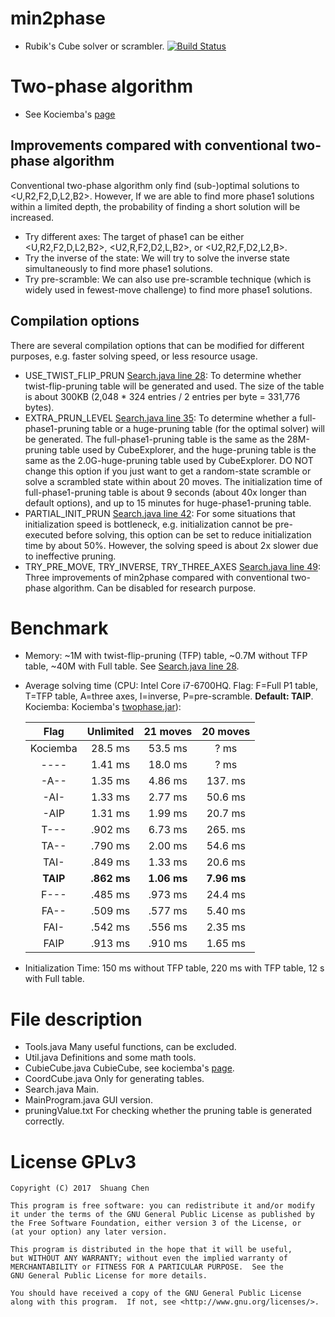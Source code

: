 # min2phase
- Rubik's Cube solver or scrambler. [![Build Status](https://travis-ci.org/cs0x7f/min2phase.svg?branch=master)](https://travis-ci.org/cs0x7f/min2phase)

# Two-phase algorithm
- See Kociemba's [page](http://kociemba.org/cube.htm)

## Improvements compared with conventional two-phase algorithm
Conventional two-phase algorithm only find (sub-)optimal solutions to &lt;U,R2,F2,D,L2,B2&gt;. However, If we are able to find more phase1 solutions within a limited depth, the probability of finding a short solution will be increased. 
- Try different axes: The target of phase1 can be either &lt;U,R2,F2,D,L2,B2&gt;, &lt;U2,R,F2,D2,L,B2&gt;, or &lt;U2,R2,F,D2,L2,B&gt;.
- Try the inverse of the state: We will try to solve the inverse state simultaneously to find more phase1 solutions. 
- Try pre-scramble: We can also use pre-scramble technique (which is widely used in fewest-move challenge) to find more phase1 solutions.

## Compilation options
There are several compilation options that can be modified for different purposes, e.g. faster solving speed, or less resource usage. 
- USE_TWIST_FLIP_PRUN [Search.java line 28](https://github.com/cs0x7f/min2phase/blob/dev/Search.java#L28): To determine whether twist-flip-pruning table will be generated and used. The size of the table is about 300KB (2,048 * 324 entries / 2 entries per byte = 331,776 bytes).
- EXTRA_PRUN_LEVEL [Search.java line 35](https://github.com/cs0x7f/min2phase/blob/dev/Search.java#L35): To determine whether a full-phase1-pruning table or a huge-pruning table (for the optimal solver) will be generated. The full-phase1-pruning table is the same as the 28M-pruning table used by CubeExplorer, and the huge-pruning table is the same as the 2.0G-huge-pruning table used by CubeExplorer. DO NOT change this option if you just want to get a random-state scramble or solve a scrambled state within about 20 moves. The initialization time of full-phase1-pruning table is about 9 seconds (about 40x longer than default options), and up to 15 minutes for huge-phase1-pruning table.
- PARTIAL_INIT_PRUN [Search.java line 42](https://github.com/cs0x7f/min2phase/blob/dev/Search.java#L42): For some situations that initialization speed is bottleneck, e.g. initialization cannot be pre-executed before solving, this option can be set to reduce initialization time by about 50%. However, the solving speed is about 2x slower due to ineffective pruning. 
- TRY_PRE_MOVE, TRY_INVERSE, TRY_THREE_AXES [Search.java line 49](https://github.com/cs0x7f/min2phase/blob/dev/Search.java#L49): Three improvements of min2phase compared with conventional two-phase algorithm. Can be disabled for research purpose. 

# Benchmark
- Memory: ~1M with twist-flip-pruning (TFP) table, ~0.7M without TFP table, ~40M with Full table. See [Search.java line 28](https://github.com/cs0x7f/min2phase/blob/dev/Search.java#L28).
- Average solving time (CPU: Intel Core i7-6700HQ. Flag: F=Full P1 table, T=TFP table, A=three axes, I=inverse, P=pre-scramble. **Default: TAIP**. Kociemba: Kociemba's [twophase.jar](http://kociemba.org/downloads/twophase.jar)): 

    |   Flag   | Unlimited | 21 moves | 20 moves |
    |:--------:|:---------:|:--------:|:--------:|
    | Kociemba |  28.5 ms  | 53.5 ms  |    ? ms  |
    |   ----   |  1.41 ms  | 18.0 ms  |    ? ms  |
    |   -A--   |  1.35 ms  | 4.86 ms  | 137. ms  |
    |   -AI-   |  1.33 ms  | 2.77 ms  | 50.6 ms  |
    |   -AIP   |  1.31 ms  | 1.99 ms  | 20.7 ms  |
    |   T---   |  .902 ms  | 6.73 ms  | 265. ms  |
    |   TA--   |  .790 ms  | 2.00 ms  | 54.6 ms  |
    |   TAI-   |  .849 ms  | 1.33 ms  | 20.6 ms  |
    | **TAIP** |**.862 ms**|**1.06 ms**|**7.96 ms**|
    |   F---   |  .485 ms  | .973 ms  | 24.4 ms  |
    |   FA--   |  .509 ms  | .577 ms  | 5.40 ms  |
    |   FAI-   |  .542 ms  | .556 ms  | 2.35 ms  |
    |   FAIP   |  .913 ms  | .910 ms  | 1.65 ms  |

- Initialization Time: 150 ms without TFP table, 220 ms with TFP table, 12 s with Full table.

# File description
- Tools.java Many useful functions, can be excluded.
- Util.java  Definitions and some math tools.
- CubieCube.java  CubieCube, see kociemba's [page](http://kociemba.org/math/cubielevel.htm).
- CoordCube.java  Only for generating tables.
- Search.java  Main.
- MainProgram.java  GUI version.
- pruningValue.txt  For checking whether the pruning table is generated correctly.

# License GPLv3

    Copyright (C) 2017  Shuang Chen

    This program is free software: you can redistribute it and/or modify
    it under the terms of the GNU General Public License as published by
    the Free Software Foundation, either version 3 of the License, or
    (at your option) any later version.

    This program is distributed in the hope that it will be useful,
    but WITHOUT ANY WARRANTY; without even the implied warranty of
    MERCHANTABILITY or FITNESS FOR A PARTICULAR PURPOSE.  See the
    GNU General Public License for more details.

    You should have received a copy of the GNU General Public License
    along with this program.  If not, see <http://www.gnu.org/licenses/>.

